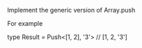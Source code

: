 Implement the generic version of Array.push

For example

type Result = Push<[1, 2], '3'> // [1, 2, '3']